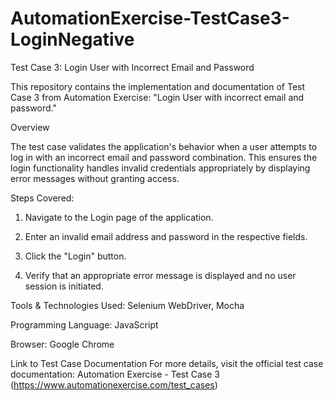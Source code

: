 # AutomationExercise-TestCase3-LoginNegative
Test Case 3: Login User with Incorrect Email and Password

This repository contains the implementation and documentation of Test Case 3 from Automation Exercise: "Login User with incorrect email and password."

Overview

The test case validates the application's behavior when a user attempts to log in with an incorrect email and password combination. This ensures the login functionality handles invalid credentials appropriately by displaying error messages without granting access.

Steps Covered:

1. Navigate to the Login page of the application.

2. Enter an invalid email address and password in the respective fields.

3. Click the "Login" button.

4. Verify that an appropriate error message is displayed and no user session is initiated.

Tools & Technologies Used: Selenium WebDriver, Mocha

Programming Language: JavaScript

Browser: Google Chrome

Link to Test Case Documentation
For more details, visit the official test case 
documentation: Automation Exercise - Test Case 3 (https://www.automationexercise.com/test_cases)
